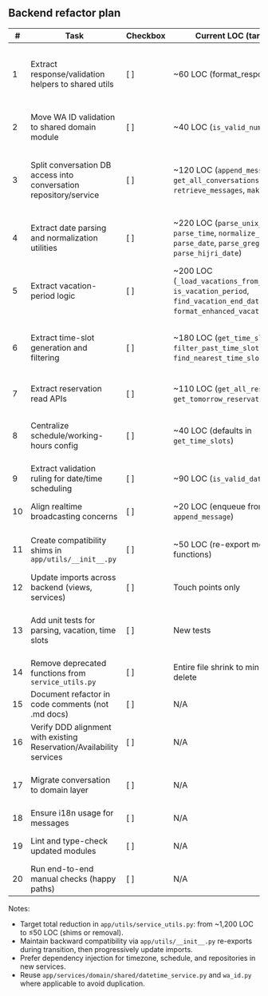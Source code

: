 ## Backend refactor plan

| #   | Task                                                                 | Checkbox | Current LOC (targeted)                                                                                                             | Destination / New Files                                                                                                                    | Rationale & Notes                                                                                                |
| --- | -------------------------------------------------------------------- | -------- | ---------------------------------------------------------------------------------------------------------------------------------- | ------------------------------------------------------------------------------------------------------------------------------------------ | ---------------------------------------------------------------------------------------------------------------- |
| 1   | Extract response/validation helpers to shared utils                  | [ ]      | ~60 LOC (format_response, errors)                                                                                                  | `app/utils/response_utils.py` and re-export in `app/utils/__init__.py`                                                                     | Centralize `format_response` and error constants; used across domain services. Avoid duplication.                |
| 2   | Move WA ID validation to shared domain module                        | [ ]      | ~40 LOC (`is_valid_number`)                                                                                                        | Use existing `app/services/domain/shared/wa_id.py` and add thin wrapper `app/utils/wa_id_utils.py` for backward compatibility              | DRY with existing `WaId` model; provide compatibility layer for old imports.                                     |
| 3   | Split conversation DB access into conversation repository/service    | [ ]      | ~120 LOC (`append_message`, `get_all_conversations`, `retrieve_messages`, `make_thread`)                                           | New: `app/services/domain/conversation/conversation_repository.py`, `conversation_service.py`; update imports                              | Align with DDD; keep DB access in repositories. Service orchestrates append/retrieve, emits realtime events.     |
| 4   | Extract date parsing and normalization utilities                     | [ ]      | ~220 LOC (`parse_unix_timestamp`, `parse_time`, `normalize_time_format`, `parse_date`, `parse_gregorian_date`, `parse_hijri_date`) | New: `app/services/domain/shared/time_parsing.py` (domain), plus re-exports via `app/utils/__init__.py`                                    | Single source for robust parsing. Used by reservation/availability and elsewhere.                                |
| 5   | Extract vacation-period logic                                        | [ ]      | ~200 LOC (`_load_vacations_from_db`, `is_vacation_period`, `find_vacation_end_date`, `format_enhanced_vacation_message`)           | New: `app/services/domain/shared/vacation_service.py`; reuse DB models from `app/db.py`                                                    | Consolidate vacation handling; avoid duplication with `app/utils/realtime.py` and API `/vacations`.              |
| 6   | Extract time-slot generation and filtering                           | [ ]      | ~180 LOC (`get_time_slots`, `filter_past_time_slots`, `find_nearest_time_slot`)                                                    | New: `app/services/domain/reservation/time_slot_service.py`                                                                                | Dedicated service to generate, filter, and format slots; used by `AvailabilityService` and `ReservationService`. |
| 7   | Extract reservation read APIs                                        | [ ]      | ~110 LOC (`get_all_reservations`, `get_tomorrow_reservations`)                                                                     | Leverage existing `app/services/domain/reservation/reservation_repository.py` by adding methods; thin wrappers in `reservation_service.py` | Prevents direct SQL in utils; unify querying.                                                                    |
| 8   | Centralize schedule/working-hours config                             | [ ]      | ~40 LOC (defaults in `get_time_slots`)                                                                                             | New: `app/services/domain/shared/schedule_config.py`                                                                                       | Single source for weekly schedule and Ramadan overrides; injectable into time-slot service.                      |
| 9   | Extract validation ruling for date/time scheduling                   | [ ]      | ~90 LOC (`is_valid_date_time`)                                                                                                     | Move to `app/services/domain/shared/scheduling_validation.py` (uses parsing + timezone)                                                    | Keeps business rules together; reused by reservation flows.                                                      |
| 10  | Align realtime broadcasting concerns                                 | [ ]      | ~20 LOC (enqueue from `append_message`)                                                                                            | Keep broadcasting inside corresponding domain service methods (conversation/reservation)                                                   | SoC: repositories have no side-effects; services emit events.                                                    |
| 11  | Create compatibility shims in `app/utils/__init__.py`                | [ ]      | ~50 LOC (re-export moved functions)                                                                                                | Update `app/utils/__init__.py` to import from new modules                                                                                  | Non-breaking change for existing call sites; enables incremental migration.                                      |
| 12  | Update imports across backend (views, services)                      | [ ]      | Touch points only                                                                                                                  | Replace `from app.utils.service_utils import ...` with new imports                                                                         | Mechanical refactor; ensure no circular deps.                                                                    |
| 13  | Add unit tests for parsing, vacation, time slots                     | [ ]      | New tests                                                                                                                          | `tests/domain/shared/test_time_parsing.py`, `test_vacation_service.py`; `tests/domain/reservation/test_time_slot_service.py`               | Guard regressions; cover edge cases (Windows/Unix time formats, Hijri conversion).                               |
| 14  | Remove deprecated functions from `service_utils.py`                  | [ ]      | Entire file shrink to minimal or delete                                                                                            | Decompose into focused modules; keep only legacy no-op wrappers if needed                                                                  | Final cleanup after consumers updated.                                                                           |
| 15  | Document refactor in code comments (not .md docs)                    | [ ]      | N/A                                                                                                                                | Docstrings at new modules/classes; brief rationale                                                                                         | Per project rule: no .md docs unless requested.                                                                  |
| 16  | Verify DDD alignment with existing Reservation/Availability services | [ ]      | N/A                                                                                                                                | Ensure no duplication with `reservation_service.py`, `availability_service.py`                                                             | Use existing domain services; merge new services where overlapping.                                              |
| 17  | Migrate conversation to domain layer                                 | [ ]      | N/A                                                                                                                                | Implement `conversation_service` and use in LLM and API endpoints                                                                          | Bring feature parity: append, retrieve, thread creation, limited history sorting.                                |
| 18  | Ensure i18n usage for messages                                       | [ ]      | N/A                                                                                                                                | Keep `get_message` calls within services; no hardcoded strings                                                                             | Respect existing i18n approach.                                                                                  |
| 19  | Lint and type-check updated modules                                  | [ ]      | N/A                                                                                                                                | Run linters; fix issues                                                                                                                    | Maintain code quality; avoid runtime regressions.                                                                |
| 20  | Run end-to-end manual checks (happy paths)                           | [ ]      | N/A                                                                                                                                | Reserve slot, list reservations, conversation append, vacations                                                                            | Validate behavior parity and improvements.                                                                       |

Notes:

- Target total reduction in `app/utils/service_utils.py`: from ~1,200 LOC to ≤50 LOC (shims or removal).
- Maintain backward compatibility via `app/utils/__init__.py` re-exports during transition, then progressively update imports.
- Prefer dependency injection for timezone, schedule, and repositories in new services.
- Reuse `app/services/domain/shared/datetime_service.py` and `wa_id.py` where applicable to avoid duplication.
